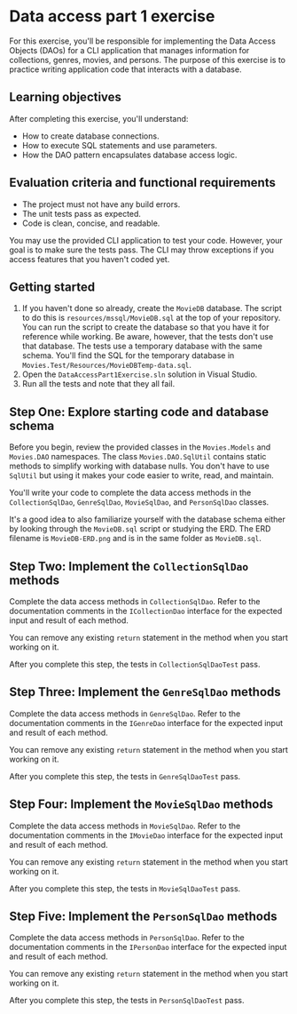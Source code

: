 # Data access part 1 exercise

For this exercise, you'll be responsible for implementing the Data Access Objects (DAOs) for a CLI application that manages information for collections, genres, movies, and persons. The purpose of this exercise is to practice writing application code that interacts with a database.

## Learning objectives

After completing this exercise, you'll understand:

* How to create database connections.
* How to execute SQL statements and use parameters.
* How the DAO pattern encapsulates database access logic.

## Evaluation criteria and functional requirements

* The project must not have any build errors.
* The unit tests pass as expected.
* Code is clean, concise, and readable.

You may use the provided CLI application to test your code. However, your goal is to make sure the tests pass. The CLI may throw exceptions if you access features that you haven't coded yet.

## Getting started

1. If you haven't done so already, create the `MovieDB` database. The script to do this is `resources/mssql/MovieDB.sql` at the top of your repository. You can run the script to create the database so that you have it for reference while working. Be aware, however, that the tests don't use that database. The tests use a temporary database with the same schema. You'll find the SQL for the temporary database in `Movies.Test/Resources/MovieDBTemp-data.sql`.
2. Open the `DataAccessPart1Exercise.sln` solution in Visual Studio.
3. Run all the tests and note that they all fail.

## Step One: Explore starting code and database schema

Before you begin, review the provided classes in the `Movies.Models` and `Movies.DAO` namespaces. The class `Movies.DAO.SqlUtil` contains static methods to simplify working with database nulls. You don't have to use `SqlUtil` but using it makes your code easier to write, read, and maintain.

You'll write your code to complete the data access methods in the `CollectionSqlDao`, `GenreSqlDao`, `MovieSqlDao`, and `PersonSqlDao` classes.

It's a good idea to also familiarize yourself with the database schema either by looking through the `MovieDB.sql` script or studying the ERD. The ERD filename is `MovieDB-ERD.png` and is in the same folder as `MovieDB.sql`.

## Step Two: Implement the `CollectionSqlDao` methods

Complete the data access methods in `CollectionSqlDao`. Refer to the documentation comments in the `ICollectionDao` interface for the expected input and result of each method.

You can remove any existing `return` statement in the method when you start working on it.

After you complete this step, the tests in `CollectionSqlDaoTest` pass.

## Step Three: Implement the `GenreSqlDao` methods

Complete the data access methods in `GenreSqlDao`. Refer to the documentation comments in the `IGenreDao` interface for the expected input and result of each method.

You can remove any existing `return` statement in the method when you start working on it.

After you complete this step, the tests in `GenreSqlDaoTest` pass.

## Step Four: Implement the `MovieSqlDao` methods

Complete the data access methods in `MovieSqlDao`. Refer to the documentation comments in the `IMovieDao` interface for the expected input and result of each method.

You can remove any existing `return` statement in the method when you start working on it.

After you complete this step, the tests in `MovieSqlDaoTest` pass.

## Step Five: Implement the `PersonSqlDao` methods

Complete the data access methods in `PersonSqlDao`. Refer to the documentation comments in the `IPersonDao` interface for the expected input and result of each method.

You can remove any existing `return` statement in the method when you start working on it.

After you complete this step, the tests in `PersonSqlDaoTest` pass.
